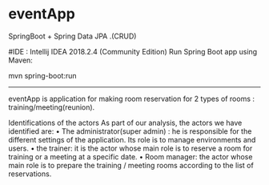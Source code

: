 # eventApp
SpringBoot + Spring Data JPA .(CRUD)

#IDE : Intellij IDEA 2018.2.4 (Community Edition) 
Run Spring Boot app using Maven: 

mvn spring-boot:run

_____________________________________
eventApp is application for making room reservation for 2 types of rooms : training/meeting(reunion).

Identifications of the actors
As part of our analysis, the actors we have identified are:
• The administrator(super admin) : he is responsible for the different settings of the application. Its role is to manage 
 environments and users.
• the trainer: it is the actor whose main role is to reserve a room for training or a meeting at a specific date.
• Room manager: the actor whose main role is to prepare the training / meeting rooms according to the list of reservations.


















